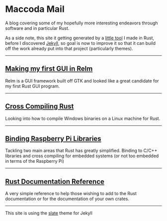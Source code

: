 # Maccoda Mail

A blog covering some of my hopefully more interesting endeavors through software
and in particular Rust.

As a side note, this site it getting generated by a [little tool][made-up] I
made in Rust, before I discovered [Jekyll](jekyll), so goal is now to improve it
so that it can build off the work already put into that project (particularly
themes).


[made-up]: https://github.com/maccoda/made-up
[jekyll]: https://jekyllrb.com/

----
## [Making my first GUI in Relm](relm_gui.html)

Relm is a GUI framework built off GTK and looked like a great candidate for my
first Rust GUI program.

----
## [Cross Compiling Rust](cross_compilation.html)

Looking into how to compile Windows binaries on a Linux machine for Rust.

----
## [Binding Raspberry Pi Libraries](rust_raspberrypi.html)

Tackling two main areas that Rust has greatly simplified. Binding to C/C++ libraries and cross compiling for embedded systems (or not too embedded in terms of the Raspberry Pi)

----
## [Rust Documentation Reference](documentation.html)

A very simple reference to help those wishing to add to the Rust documentation
or for the documentation of your own crates.

----
This site is using the [slate][slate] theme for Jekyll


[slate]: https://github.com/jsncostello/slate/
